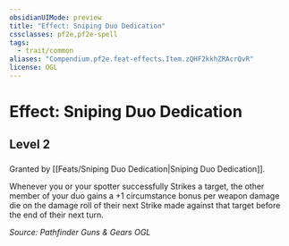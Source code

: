 ```yaml
---
obsidianUIMode: preview
title: "Effect: Sniping Duo Dedication"
cssclasses: pf2e,pf2e-spell
tags:
  - trait/common
aliases: "Compendium.pf2e.feat-effects.Item.zQHF2kkhZRAcrQvR"
license: OGL
---
```

# Effect: Sniping Duo Dedication
## Level 2
### 






Granted by [[Feats/Sniping Duo Dedication|Sniping Duo Dedication]].

Whenever you or your spotter successfully Strikes a target, the other member of your duo gains a +1 circumstance bonus per weapon damage die on the damage roll of their next Strike made against that target before the end of their next turn.

*Source: Pathfinder Guns & Gears*
*OGL*